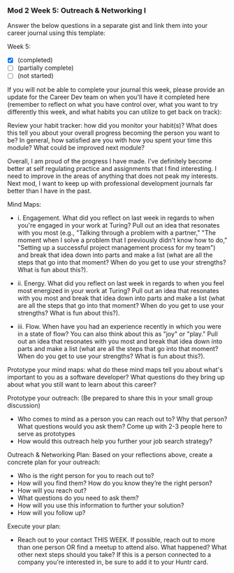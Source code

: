 
### Mod 2 Week 5: Outreach & Networking I <a name="week-5"></a>
Answer the below questions in a separate gist and link them into your career journal using this template:

Week 5: 
- [x] (completed)
- [ ] (partially complete)
- [ ] (not started)

If you will not be able to complete your journal this week, please provide an update for the Career Dev team on when you'll have it completed here (remember to reflect on what you have control over, what you want to try differently this week, and what habits you can utilize to get back on track): 

Review your habit tracker: how did you monitor your habit(s)? What does this tell you about your overall progress becoming the person you want to be? In general, how satisfied are you with how you spent your time this module? What could be improved next module?

Overall, I am proud of the progress I have made. I've definitely become better at self regulating practice and assignments that I find interesting. I need to improve in the areas of anything that does not peak my interests. Next mod, I want to keep up with professional development journals far better than I have in the past.

Mind Maps:

* i. Engagement. What did you reflect on last week in regards to when you're engaged in your work at Turing? Pull out an idea that resonates with you most (e.g., "Talking through a problem with a partner," "The moment when I solve a problem that I previously didn't know how to do," "Setting up a successful project management process for my team") and break that idea down into parts and make a list (what are all the steps that go into that moment? When do you get to use your strengths? What is fun about this?).

* ii. Energy. What did you reflect on last week in regards to when you feel most energized in your work at Turing? Pull out an idea that resonates with you most and break that idea down into parts and make a list (what are all the steps that go into that moment? When do you get to use your strengths? What is fun about this?).

* iii. Flow. When have you had an experience recently in which you were in a state of flow? You can also think about this as "joy" or "play." Pull out an idea that resonates with you most and break that idea down into parts and make a list (what are all the steps that go into that moment? When do you get to use your strengths? What is fun about this?).

Prototype your mind maps: what do these mind maps tell you about what's important to you as a software developer? What questions do they bring up about what you still want to learn about this career?

Prototype your outreach: (Be prepared to share this in your small group discussion)

* Who comes to mind as a person you can reach out to? Why that person? What questions would you ask them? Come up with 2-3 people here to serve as prototypes
* How would this outreach help you further your job search strategy?

Outreach & Networking Plan: Based on your reflections above, create a concrete plan for your outreach:

* Who is the right person for you to reach out to?
* How will you find them? How do you know they’re the right person?
* How will you reach out?
* What questions do you need to ask them?
* How will you use this information to further your solution?
* How will you follow up?

Execute your plan:

* Reach out to your contact THIS WEEK. If possible, reach out to more than one person OR find a meetup to attend also. What happened? What other next steps should you take? If this is a person connected to a company you're interested in, be sure to add it to your Huntr card.
